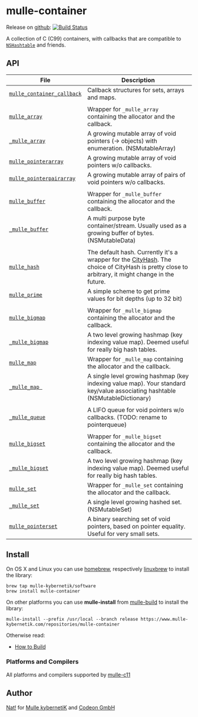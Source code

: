 # mulle-container

Release on [github](//github.com/mulle-nat/mulle-container): [![Build Status](https://travis-ci.org/mulle-nat/mulle-container.svg?branch=release)](https://travis-ci.org/mulle-nat/mulle-container)

A collection of C (C99) containers, with callbacks that are compatible to
[`NSHashtable`](//nshipster.com/nshashtable-and-nsmaptable/) and friends.


## API

File                                                         | Description
------------------------------------------------------------ | ----------------------------------------
[`mulle_container_callback`](dox/API_CONTAINER_CALLBACK.md)  | Callback structures for sets, arrays and maps.
                                                             |
[`mulle_array`](dox/API_ARRAY.md)                            | Wrapper for `_mulle_array` containing the allocator and the callback.
[`_mulle_array`](dox/API__ARRAY.md)                          | A growing mutable array of void pointers (-> objects) with enumeration. (NSMutableArray)
[`mulle_pointerarray`](dox/API_POINTERARRAY.md)              | A growing mutable array of void pointers w/o callbacks.
[`mulle_pointerpairarray`](dox/API_POINTERPAIRARRAY.md)      | A growing mutable array of pairs of void pointers w/o callbacks.
                                                             |
[`mulle_buffer`](dox/API_BUFFER.md)                          | Wrapper for `_mulle_buffer` containing the allocator and the callback.
[`_mulle_buffer`](dox/API__BUFFER.md)                        | A multi purpose byte container/stream. Usually used as a growing buffer of bytes. (NSMutableData)
                                                             |
[`mulle_hash`](dox/API_HASH.md)                              | The default hash. Currently it's a wrapper for the [CityHash](https://en.wikipedia.org/wiki/CityHash). The choice of CityHash is pretty close to arbitrary, it might change in the future.
[`mulle_prime`](dox/API_PRIME.md)                            | A simple scheme to get prime values for bit depths (up to 32 bit)
                                                             |
[`mulle_bigmap`](dox/API_BIGMAP.md)                          | Wrapper for `_mulle_bigmap` containing the allocator and the callback.
[`_mulle_bigmap`](dox/API__BIGMAP.md)                        | A two level growing hashmap (key indexing value map). Deemed useful for really big hash tables.
[`mulle_map`](dox/API_MAP.md)                                | Wrapper for `_mulle_map` containing the allocator and the callback.
[`_mulle_map `](dox/API__MAP.md)                             | A single level growing hashmap (key indexing value map). Your standard key/value associating hashtable (NSMutableDictionary)
                                                             |
[`_mulle_queue`](dox/API__QUEUE.md)                          | A LIFO queue for void pointers w/o callbacks. (TODO: rename to pointerqueue)
                                                             |
[`mulle_bigset`](dox/API_BIGSET.md)                          | Wrapper for `_mulle_bigset` containing the allocator and the callback.
[`_mulle_bigset`](dox/API__BIGSET.md)                        | A two level growing hashmap (key indexing value map). Deemed useful for really big hash tables.
[`mulle_set`](dox/API_SET.md)                                | Wrapper for `_mulle_set` containing the allocator and the callback.
[`_mulle_set`](dox/API__SET.md)                              | A single level growing hashed set. (NSMutableSet)
[`mulle_pointerset`](dox/API_POINTERSET.md)                  | A binary searching set of void pointers, based on pointer equality. Useful for very small sets.



## Install

On OS X and Linux you can use [homebrew](//brew.sh), respectively
[linuxbrew](//linuxbrew.sh) to install the library:

```
brew tap mulle-kybernetik/software
brew install mulle-container
```

On other platforms you can use **mulle-install** from
[mulle-build](//www.mulle-kybernetik.com/software/git/mulle-build) to install the library:

```
mulle-install --prefix /usr/local --branch release https://www.mulle-kybernetik.com/repositories/mulle-container
```

Otherwise read:

* [How to Build](dox/BUILD.md)


### Platforms and Compilers

All platforms and compilers supported by
[mulle-c11](//www.mulle-kybernetik.com/software/git/mulle-c11/)


## Author

[Nat!](//www.mulle-kybernetik.com/weblog) for
[Mulle kybernetiK](//www.mulle-kybernetik.com) and
[Codeon GmbH](//www.codeon.de)
